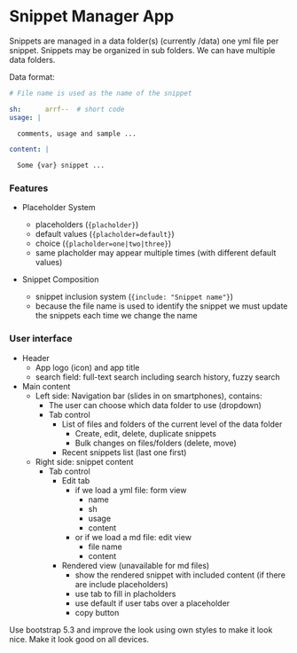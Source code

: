 # Snippet Manager App

Snippets are managed in a data folder(s) (currently /data) one yml file per snippet. Snippets may be organized in sub folders. We can have multiple data folders.

Data format:

```yml
# File name is used as the name of the snippet

sh:      arrf--  # short code
usage: |

  comments, usage and sample ...

content: |

  Some {var} snippet ...
```

### Features

- Placeholder System
  - placeholders (`{placholder}`)
  - default values (`{placholder=default}`)
  - choice (`{placholder=one|two|three}`)
  - same placholder may appear multiple times (with different default values)

- Snippet Composition
  - snippet inclusion system (`{include: "Snippet name"}`)
  - because the file name is used to identify the snippet we must update the snippets each time we change the name

### User interface

- Header
  - App logo (icon) and app title
  - search field: full-text search including search history, fuzzy search
- Main content
  - Left side: Navigation bar (slides in on smartphones), contains:
    - The user can choose which data folder to use (dropdown)
    - Tab control
      - List of files and folders of the current level of the data folder
        - Create, edit, delete, duplicate snippets
        - Bulk changes on files/folders (delete, move)
      - Recent snippets list (last one first)
  - Right side: snippet content
    - Tab control
      - Edit tab
        - if we load a yml file: form view
          - name
          - sh
          - usage
          - content
        - or if we load a md file: edit view
          - file name
          - content
      - Rendered view (unavailable for md files)
        - show the rendered snippet with included content (if there are include placeholders)
        - use tab to fill in placholders
        - use default if user tabs over a placeholder
        - copy button

Use bootstrap 5.3 and improve the look using own styles to make it look nice. Make it look good on all devices.
